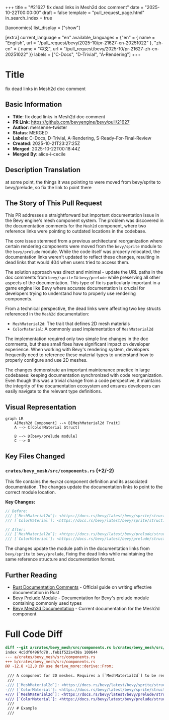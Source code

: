 +++
title = "#21627 fix dead links in Mesh2d doc comment"
date = "2025-10-22T00:00:00"
draft = false
template = "pull_request_page.html"
in_search_index = true

[taxonomies]
list_display = ["show"]

[extra]
current_language = "en"
available_languages = {"en" = { name = "English", url = "/pull_request/bevy/2025-10/pr-21627-en-20251022" }, "zh-cn" = { name = "中文", url = "/pull_request/bevy/2025-10/pr-21627-zh-cn-20251022" }}
labels = ["C-Docs", "D-Trivial", "A-Rendering"]
+++

# Title
fix dead links in Mesh2d doc comment

## Basic Information
- **Title**: fix dead links in Mesh2d doc comment
- **PR Link**: https://github.com/bevyengine/bevy/pull/21627
- **Author**: mersenne-twister
- **Status**: MERGED
- **Labels**: C-Docs, D-Trivial, A-Rendering, S-Ready-For-Final-Review
- **Created**: 2025-10-21T23:27:25Z
- **Merged**: 2025-10-22T00:18:44Z
- **Merged By**: alice-i-cecile

## Description Translation
at some point, the things it was pointing to were moved from bevy/sprite to bevy/prelude, so fix the link to point there

## The Story of This Pull Request

This PR addresses a straightforward but important documentation issue in the Bevy engine's mesh component system. The problem was discovered in the documentation comments for the `Mesh2d` component, where two reference links were pointing to outdated locations in the codebase.

The core issue stemmed from a previous architectural reorganization where certain rendering components were moved from the `bevy/sprite` module to the `bevy/prelude` module. While the code itself was properly relocated, the documentation links weren't updated to reflect these changes, resulting in dead links that would 404 when users tried to access them.

The solution approach was direct and minimal - update the URL paths in the doc comments from `bevy/sprite` to `bevy/prelude` while preserving all other aspects of the documentation. This type of fix is particularly important in a game engine like Bevy where accurate documentation is crucial for developers trying to understand how to properly use rendering components.

From a technical perspective, the dead links were affecting two key structs referenced in the `Mesh2d` documentation:
- `MeshMaterial2d`: The trait that defines 2D mesh materials
- `ColorMaterial`: A commonly used implementation of `MeshMaterial2d`

The implementation required only two simple line changes in the doc comments, but these small fixes have significant impact on developer experience. When working with Bevy's rendering system, developers frequently need to reference these material types to understand how to properly configure and use 2D meshes.

The changes demonstrate an important maintenance practice in large codebases: keeping documentation synchronized with code reorganization. Even though this was a trivial change from a code perspective, it maintains the integrity of the documentation ecosystem and ensures developers can easily navigate to the relevant type definitions.

## Visual Representation

```mermaid
graph LR
    A[Mesh2d Component] --> B[MeshMaterial2d Trait]
    A --> C[ColorMaterial Struct]
    
    B --> D[bevy/prelude module]
    C --> D
```

## Key Files Changed

### `crates/bevy_mesh/src/components.rs` (+2/-2)

This file contains the `Mesh2d` component definition and its associated documentation. The changes update the documentation links to point to the correct module location.

**Key Changes:**
```rust
// Before:
/// [`MeshMaterial2d`]: <https://docs.rs/bevy/latest/bevy/sprite/struct.MeshMaterial2d.html>
/// [`ColorMaterial`]: <https://docs.rs/bevy/latest/bevy/sprite/struct.ColorMaterial.html>

// After:
/// [`MeshMaterial2d`]: <https://docs.rs/bevy/latest/bevy/prelude/struct.MeshMaterial2d.html>
/// [`ColorMaterial`]: <https://docs.rs/bevy/latest/bevy/prelude/struct.ColorMaterial.html>
```

The changes update the module path in the documentation links from `bevy/sprite` to `bevy/prelude`, fixing the dead links while maintaining the same reference structure and documentation format.

## Further Reading

- [Rust Documentation Comments](https://doc.rust-lang.org/rustdoc/how-to-write-documentation.html) - Official guide on writing effective documentation in Rust
- [Bevy Prelude Module](https://docs.rs/bevy/latest/bevy/prelude/index.html) - Documentation for Bevy's prelude module containing commonly used types
- [Bevy Mesh2d Documentation](https://docs.rs/bevy/latest/bevy/mesh/struct.Mesh2d.html) - Current documentation for the Mesh2d component

# Full Code Diff
```diff
diff --git a/crates/bevy_mesh/src/components.rs b/crates/bevy_mesh/src/components.rs
index 4c5df0496fd78..feb1f522a438a 100644
--- a/crates/bevy_mesh/src/components.rs
+++ b/crates/bevy_mesh/src/components.rs
@@ -12,8 +12,8 @@ use derive_more::derive::From;
 
 /// A component for 2D meshes. Requires a [`MeshMaterial2d`] to be rendered, commonly using a [`ColorMaterial`].
 ///
-/// [`MeshMaterial2d`]: <https://docs.rs/bevy/latest/bevy/sprite/struct.MeshMaterial2d.html>
-/// [`ColorMaterial`]: <https://docs.rs/bevy/latest/bevy/sprite/struct.ColorMaterial.html>
+/// [`MeshMaterial2d`]: <https://docs.rs/bevy/latest/bevy/prelude/struct.MeshMaterial2d.html>
+/// [`ColorMaterial`]: <https://docs.rs/bevy/latest/bevy/prelude/struct.ColorMaterial.html>
 ///
 /// # Example
 ///
```